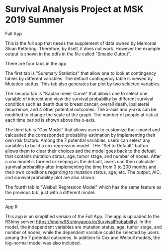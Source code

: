# Survival Analysis Project at MSK 2019 Summer

Full App

This is the full app that needs the supplement of data owned by Memorial Sloan Kettering. Therefore, by itself, it does not work. 
However the example output is shown in the pdfs in the file called "Smaple Output". 

There are four tabs in the app. 

The first tab is "Summary Statistics" that allow one to look at contingency tables by different variables. The default contingency table is viewed by Mutation stattus. This tab also generates bar plot by two selected variables. 

The second tab is "Kaplan meier Curve" that allows one to select one variable of interest and view the survival probability by different survival condition such as death due to breast cancer, overall death, ipsilateral recurrence, and 4 other potential outcomes. The x-axis and y-axis can be modified to change the scale of the graph. The number of people at risk at each time period is shown above the x-axis. 

The third tab is "Cox Model" that allows users to customize their model and calcualted the corresponded probability estimation by implementing their own risk factors. Among the 7 potential variables, users can select any variables to build a cox regression model. THe "Set to Default" button allows them to clear their choices and the model goes back to the defualt that contains mutation status, age, tumor stage, and number of nodes. After a cox model is formed or keepng as the default, users can then calculate survival probability after implementing the time from 0 to 200 months and their own conditions regarding to mutation status, age, etc. The output, AIC, and survival probability plot are also shown. 

The fourth tab is "Weibull Regression Model" which has the same feature as the previous tab, just with a different model. 

*******************************************************************

App.R

This app is an simplified version of the Full App. The app is uploaded to the RShiny server: https://sherw98.shinyapps.io/SurvivalProbability/. 
In the model, the independent variables are mutation status, age, tumor stage, and number of nodes, while the dependent variable could be selected by users among the 7 potential outcomes. 
In addition to Cox and Weibull models, the log-normal model was also included.  
